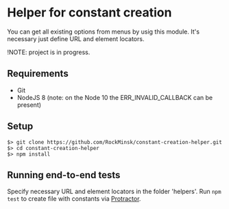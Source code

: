 # Helper for constant creation

You can get all existing options from menus by usig this module.
It's necessary just define URL and element locators.

!NOTE: project is in progress.

## Requirements

* Git
* NodeJS 8 (note: on the Node 10 the ERR_INVALID_CALLBACK can be present)

## Setup

```
$> git clone https://github.com/RockMinsk/constant-creation-helper.git
$> cd constant-creation-helper
$> npm install

```

## Running end-to-end tests

Specify necessary URL and element locators in the folder 'helpers'.
Run `npm test` to create file with constants via [Protractor](http://www.protractortest.org/).